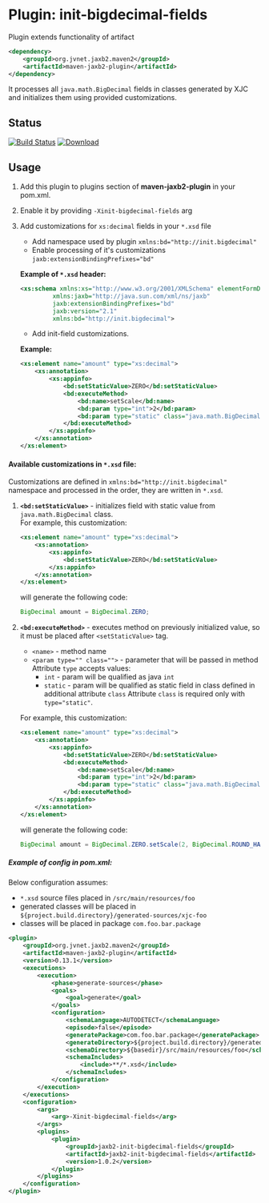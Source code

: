 # Plugin: init-bigdecimal-fields

Plugin extends functionality of artifact
```xml
<dependency>
    <groupId>org.jvnet.jaxb2.maven2</groupId>
    <artifactId>maven-jaxb2-plugin</artifactId>
</dependency>
```

It processes all `java.math.BigDecimal` fields in classes generated by XJC and initializes them using provided customizations.

Status
------

[ ![Build Status](https://travis-ci.org/andriimatsokha/jaxb2-init-bigdecimal-fields-plugin.png?branch=master)](https://travis-ci.org/andriimatsokha/jaxb2-init-bigdecimal-fields-plugin)
[ ![Download](https://api.bintray.com/packages/andriimatsokha/maven/jaxb2-init-bigdecimal-fields-plugin/images/download.svg) ](https://bintray.com/andriimatsokha/maven/jaxb2-init-bigdecimal-fields-plugin/_latestVersion)

## Usage

1. Add this plugin to plugins section of **maven-jaxb2-plugin** in your pom.xml.
2. Enable it by providing `-Xinit-bigdecimal-fields` arg
3. Add customizations for `xs:decimal` fields in your `*.xsd` file
    * Add namespace used by plugin `xmlns:bd="http://init.bigdecimal"`
    * Enable processing of it's customizations `jaxb:extensionBindingPrefixes="bd"`

    **Example of `*.xsd` header:**
    ```xml
    <xs:schema xmlns:xs="http://www.w3.org/2001/XMLSchema" elementFormDefault="qualified"
             xmlns:jaxb="http://java.sun.com/xml/ns/jaxb"
             jaxb:extensionBindingPrefixes="bd"
             jaxb:version="2.1"
             xmlns:bd="http://init.bigdecimal">
    ```
    * Add init-field customizations.

    **Example:**
    ```xml
    <xs:element name="amount" type="xs:decimal">
        <xs:annotation>
            <xs:appinfo>
                <bd:setStaticValue>ZERO</bd:setStaticValue>
                <bd:executeMethod>
                    <bd:name>setScale</bd:name>
                    <bd:param type="int">2</bd:param>
                    <bd:param type="static" class="java.math.BigDecimal">ROUND_HALF_UP</bd:param>
                </bd:executeMethod>
            </xs:appinfo>
        </xs:annotation>
    </xs:element>
    ```

#### Available customizations in `*.xsd` file:
Customizations are defined in `xmlns:bd="http://init.bigdecimal"` namespace and processed in the order, they are written in `*.xsd`.
1. **`<bd:setStaticValue>`** - initializes field with static value from `java.math.BigDecimal` class.<br>
For example, this customization:

    ```xml
    <xs:element name="amount" type="xs:decimal">
        <xs:annotation>
            <xs:appinfo>
                <bd:setStaticValue>ZERO</bd:setStaticValue>
            </xs:appinfo>
        </xs:annotation>
    </xs:element>
    ```

    will generate the following code:

    ```java
    BigDecimal amount = BigDecimal.ZERO;
    ```

2. **`<bd:executeMethod>`** - executes method on previously initialized value, so it must be placed after `<setStaticValue>` tag.<br>
    * `<name>` - method name
    * `<param type="" class="">` - parameter that will be passed in method<br>
        Attribute `type` accepts values:
        * `int` - param will be qualified as java `int`
        * `static` - param will be qualified as static field in class defined in additional attribute `class`
        Attribute `class` is required only with `type="static"`.

    For example, this customization:
    ```xml
    <xs:element name="amount" type="xs:decimal">
        <xs:annotation>
            <xs:appinfo>
                <bd:setStaticValue>ZERO</bd:setStaticValue>
                <bd:executeMethod>
                    <bd:name>setScale</bd:name>
                    <bd:param type="int">2</bd:param>
                    <bd:param type="static" class="java.math.BigDecimal">ROUND_HALF_UP</bd:param>
                </bd:executeMethod>
            </xs:appinfo>
        </xs:annotation>
    </xs:element>
    ```

    will generate the following code:

    ```java
    BigDecimal amount = BigDecimal.ZERO.setScale(2, BigDecimal.ROUND_HALF_UP);
    ```


##### Example of config in pom.xml:

Below configuration assumes:
* `*.xsd` source files placed in `/src/main/resources/foo`
* generated classes will be placed in `${project.build.directory}/generated-sources/xjc-foo`
* classes will be placed in package `com.foo.bar.package`

```xml
<plugin>
    <groupId>org.jvnet.jaxb2.maven2</groupId>
    <artifactId>maven-jaxb2-plugin</artifactId>
    <version>0.13.1</version>
    <executions>
        <execution>
            <phase>generate-sources</phase>
            <goals>
                <goal>generate</goal>
            </goals>
            <configuration>
                <schemaLanguage>AUTODETECT</schemaLanguage>
                <episode>false</episode>
                <generatePackage>com.foo.bar.package</generatePackage>
                <generateDirectory>${project.build.directory}/generated-sources/xjc-foo</generateDirectory>
                <schemaDirectory>${basedir}/src/main/resources/foo</schemaDirectory>
                <schemaIncludes>
                    <include>**/*.xsd</include>
                </schemaIncludes>
            </configuration>
        </execution>
    </executions>
    <configuration>
        <args>
            <arg>-Xinit-bigdecimal-fields</arg>
        </args>
        <plugins>
            <plugin>
                <groupId>jaxb2-init-bigdecimal-fields</groupId>
                <artifactId>jaxb2-init-bigdecimal-fields</artifactId>
                <version>1.0.2</version>
            </plugin>
        </plugins>
    </configuration>
</plugin>
```